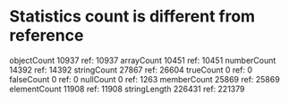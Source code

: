 # Statistics count is different from reference

objectCount       10937  ref:      10937
arrayCount        10451  ref:      10451
numberCount       14392  ref:      14392
stringCount       27867  ref:      26604
trueCount             0  ref:          0
falseCount            0  ref:          0
nullCount             0  ref:       1263
memberCount       25869  ref:      25869
elementCount      11908  ref:      11908
stringLength     226431  ref:     221379
